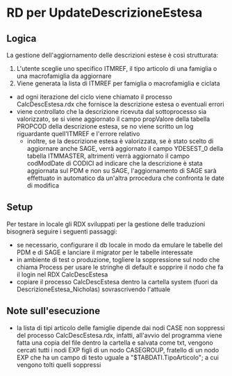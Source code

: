 # RD per UpdateDescrizioneEstesa

## Logica 
La gestione dell'aggiornamento delle descrizioni estese è così strutturata:
1. L'utente sceglie uno specifico ITMREF, il tipo articolo di una famiglia o una macrofamiglia da aggiornare
2. Viene generata la lista di ITMREF per famiglia o macrofamiglia e ciclata
  - ad ogni iterazione del ciclo viene chiamato il processo CalcDescEstesa.rdx che fornisce la descrizione estesa o eventuali errori
  - viene controllato che la descrizione ricevuta dal sottoprocesso sia valorizzato, se si viene aggiornato il campo propValore della tabella PROPCOD della descrizione estesa, se no viene scritto un log riguardante quell'ITMREF e l'errore relativo
    - inoltre, se la descrizione estesa è valorizzata, se è stato scelto di aggiornare anche SAGE, verrà aggiornato il campo YDESEST_0 della tabella ITMMASTER, altrimenti verrà aggiornato il campo codModDate di CODICI ad indicare che la descrizione è stata aggiornata sul PDM e non su SAGE, l'aggiornamento di SAGE sarà effettuato in automatico da un'altra prrocedura che confronta le date di modifica

## Setup
Per testare in locale gli RDX sviluppati per la gestione delle traduzioni bisognerà seguire i seguenti passaggi:
- se necessario, configurare il db locale in modo da emulare le tabelle del PDM e di SAGE e lanciare il migrator per le tabelle interessate
- in ambiente di test o produzione, togliere la soppressione sul nodo che chiama Process per usare le stringhe di default e sopprire il nodo che fa il login nel RDX CalcDescEstesa
- copiare il processo CalcDescEstesa dentro la cartella system (fuori da DescrizioneEstesa_Nicholas) sovrascrivendo l'attuale 

## Note sull'esecuzione
- la lista di tipi articolo delle famiglie dipende dai nodi CASE non soppressi del processo CalcDescEstesa.rdx, infatti, all'avvio del programma viene fatta una copia del file dentro la cartella e salvata come txt, vengono cercati tutti i nodi EXP figli di un nodo CASEGROUP, fratello di un nodo EXP che ha un campo di testo uguale a "$TABDATI.TipoArticolo"; a cui vengono tolti quelli soppressi


